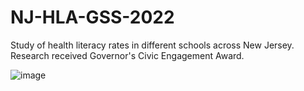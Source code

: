 # NJ-HLA-GSS-2022
Study of health literacy rates in different schools across New Jersey. Research received Governor's Civic Engagement Award.

![image](https://github.com/Willy-Chan/NJ-HLA-GSS-2022/assets/106504264/a98de6fa-24c5-43b0-a4aa-0849e8684013)
